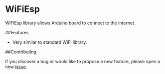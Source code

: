 # WiFiEsp

WiFiEsp library allows Arduino board to connect to the internet.


##Features

- Very similar to standard WiFi library.


##Contributing

If you discover a bug or would like to propose a new feature, please open a new [issue](https://github.com/bportaluri/WiFiEsp/issues).
